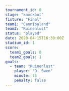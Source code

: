```yaml
---
tournament_id: 0
stage: "knockout"
fixture: "Final"
team1: "Cannibaland"
team2: "Ruinenlust"
status: "played"
date: 2020-04-15T16:30:00Z
stadium_id: 1
score:
  team1_goals: 0
  team2_goals: 1
goals:
  - team: "Ruinenlust"
    player: "O. Swen"
    minute: 75
    penalty: false
---
```


